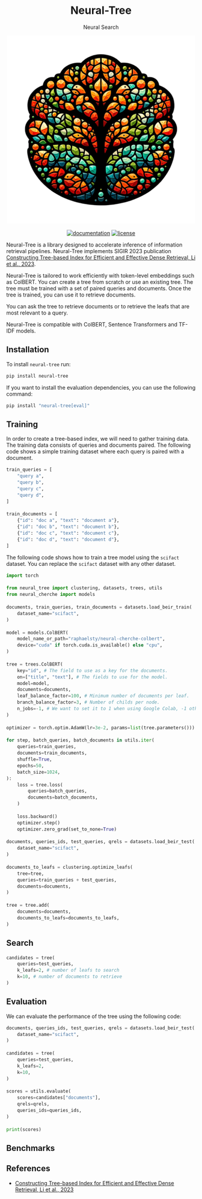 
<div align="center">
  <h1>Neural-Tree</h1>
  <p>Neural Search</p>
</div>

<p align="center"><img width=500 src="docs/img/neural_tree.png"/></p>

<div align="center">
  <!-- Documentation -->
  <a href="https://raphaelsty.github.io/neural-tree/"><img src="https://img.shields.io/website?label=Documentation&style=flat-square&url=https%3A%2F%2Fraphaelsty.github.io/neural-tree/%2F" alt="documentation"></a>
  <!-- License -->
  <a href="https://opensource.org/licenses/MIT"><img src="https://img.shields.io/badge/License-MIT-blue.svg?style=flat-square" alt="license"></a>
</div>

Neural-Tree is a library designed to accelerate inference of information retrieval pipelines. Neural-Tree implements SIGIR 2023 publication [Constructing Tree-based Index for Efficient and Effective Dense Retrieval, Li et al., 2023](https://dl.acm.org/doi/10.1145/3539618.3591651). 

Neural-Tree is tailored to work efficiently with token-level embeddings such as ColBERT. You can create a tree from scratch or use an existing tree. The tree must be trained with a set of paired queries and documents. Once the tree is trained, you can use it to retrieve documents.

You can ask the tree to retrieve documents or to retrieve the leafs that are most relevant to a query.

Neural-Tree is compatible with ColBERT, Sentence Transformers and TF-IDF models.

## Installation

To install `neural-tree` run:

```bash
pip install neural-tree
```

If you want to install the evaluation dependencies, you can use the following command:

```bash
pip install "neural-tree[eval]"
```

## Training

In order to create a tree-based index, we will need to gather training data.
The training data consists of queries and documents paired. The following code shows a simple training dataset where each query is paired with a document.

```python
train_queries = [
    "query a",
    "query b",
    "query c",
    "query d",
]

train_documents = [
    {"id": "doc a", "text": "document a"},
    {"id": "doc b", "text": "document b"},
    {"id": "doc c", "text": "document c"},
    {"id": "doc d", "text": "document d"},
]
```

The following code shows how to train a tree model using the `scifact` dataset.
You can replace the `scifact` dataset with any other dataset.


```python
import torch

from neural_tree import clustering, datasets, trees, utils
from neural_cherche import models

documents, train_queries, train_documents = datasets.load_beir_train(
    dataset_name="scifact",
)

model = models.ColBERT(
    model_name_or_path="raphaelsty/neural-cherche-colbert",
    device="cuda" if torch.cuda.is_available() else "cpu",
)

tree = trees.ColBERT(
    key="id", # The field to use as a key for the documents.
    on=["title", "text"], # The fields to use for the model.
    model=model,
    documents=documents, 
    leaf_balance_factor=100, # Minimum number of documents per leaf.
    branch_balance_factor=3, # Number of childs per node.
    n_jobs=-1, # We want to set it to 1 when using Google Colab, -1 otherwise.
)

optimizer = torch.optim.AdamW(lr=3e-2, params=list(tree.parameters()))

for step, batch_queries, batch_documents in utils.iter(
    queries=train_queries,
    documents=train_documents,
    shuffle=True,
    epochs=50,
    batch_size=1024,
):
    loss = tree.loss(
        queries=batch_queries,
        documents=batch_documents,
    )

    loss.backward()
    optimizer.step()
    optimizer.zero_grad(set_to_none=True)

documents, queries_ids, test_queries, qrels = datasets.load_beir_test(
    dataset_name="scifact",
)

documents_to_leafs = clustering.optimize_leafs(
    tree=tree,
    queries=train_queries + test_queries,
    documents=documents,
)

tree = tree.add(
    documents=documents,
    documents_to_leafs=documents_to_leafs,
)
```

## Search

```python
candidates = tree(
    queries=test_queries,
    k_leafs=2, # number of leafs to search
    k=10, # number of documents to retrieve
)
```

## Evaluation

We can evaluate the performance of the tree using the following code:

```python
documents, queries_ids, test_queries, qrels = datasets.load_beir_test(
    dataset_name="scifact",
)

candidates = tree(
    queries=test_queries,
    k_leafs=2,
    k=10,
)

scores = utils.evaluate(
    scores=candidates["documents"],
    qrels=qrels,
    queries_ids=queries_ids,
)

print(scores)
```

## Benchmarks


## References

- [Constructing Tree-based Index for Efficient and Effective Dense Retrieval, Li et al., 2023](https://github.com/cshaitao/jtr)

